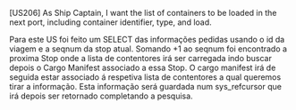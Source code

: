 [US206] As Ship Captain, I want the list of containers to be loaded in the next port,
including container identifier, type, and load.

Para este US foi feito um SELECT das informações pedidas usando o id da viagem e a 
seqnum da stop atual.
Somando +1 ao seqnum foi encontrado a proxima Stop onde a lista de contentores irá ser carregada indo
buscar depois o Cargo Manifest associado a essa Stop. O cargo manifest irá de seguida estar associado á 
respetiva lista de contentores a qual queremos tirar a informação. Esta informação será guardada num 
sys_refcursor que irá depois ser retornado completando a pesquisa.